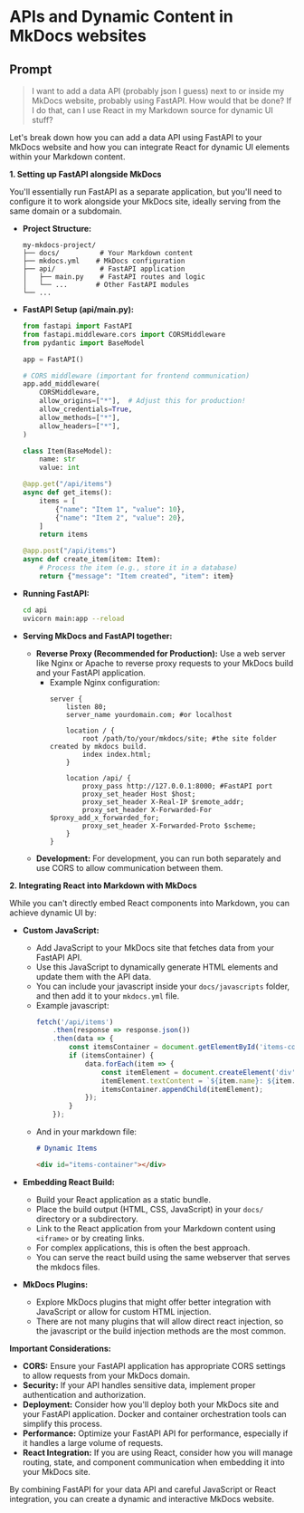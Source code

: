 # APIs and Dynamic Content in MkDocs websites

## Prompt

> I want to add a data API (probably json I guess) next to or inside my MkDocs website, probably using FastAPI. How would that be done? If I do that, can I use React in my Markdown source for dynamic UI stuff?

Let's break down how you can add a data API using FastAPI to your MkDocs website and how you can integrate React for dynamic UI elements within your Markdown content.

**1. Setting up FastAPI alongside MkDocs**

You'll essentially run FastAPI as a separate application, but you'll need to configure it to work alongside your MkDocs site, ideally serving from the same domain or a subdomain.

* **Project Structure:**
    ```
    my-mkdocs-project/
    ├── docs/          # Your Markdown content
    ├── mkdocs.yml    # MkDocs configuration
    ├── api/           # FastAPI application
    │   ├── main.py    # FastAPI routes and logic
    │   └── ...       # Other FastAPI modules
    └── ...
    ```

* **FastAPI Setup (api/main.py):**

    ```python
    from fastapi import FastAPI
    from fastapi.middleware.cors import CORSMiddleware
    from pydantic import BaseModel

    app = FastAPI()

    # CORS middleware (important for frontend communication)
    app.add_middleware(
        CORSMiddleware,
        allow_origins=["*"],  # Adjust this for production!
        allow_credentials=True,
        allow_methods=["*"],
        allow_headers=["*"],
    )

    class Item(BaseModel):
        name: str
        value: int

    @app.get("/api/items")
    async def get_items():
        items = [
            {"name": "Item 1", "value": 10},
            {"name": "Item 2", "value": 20},
        ]
        return items

    @app.post("/api/items")
    async def create_item(item: Item):
        # Process the item (e.g., store it in a database)
        return {"message": "Item created", "item": item}
    ```

* **Running FastAPI:**

    ```bash
    cd api
    uvicorn main:app --reload
    ```

* **Serving MkDocs and FastAPI together:**

    * **Reverse Proxy (Recommended for Production):** Use a web server like Nginx or Apache to reverse proxy requests to your MkDocs build and your FastAPI application.
        * Example Nginx configuration:
            ```nginx
            server {
                listen 80;
                server_name yourdomain.com; #or localhost

                location / {
                    root /path/to/your/mkdocs/site; #the site folder created by mkdocs build.
                    index index.html;
                }

                location /api/ {
                    proxy_pass http://127.0.0.1:8000; #FastAPI port
                    proxy_set_header Host $host;
                    proxy_set_header X-Real-IP $remote_addr;
                    proxy_set_header X-Forwarded-For $proxy_add_x_forwarded_for;
                    proxy_set_header X-Forwarded-Proto $scheme;
                }
            }
            ```
    * **Development:** For development, you can run both separately and use CORS to allow communication between them.

**2. Integrating React into Markdown with MkDocs**

While you can't directly embed React components into Markdown, you can achieve dynamic UI by:

* **Custom JavaScript:**
    * Add JavaScript to your MkDocs site that fetches data from your FastAPI API.
    * Use this JavaScript to dynamically generate HTML elements and update them with the API data.
    * You can include your javascript inside your `docs/javascripts` folder, and then add it to your `mkdocs.yml` file.
    * Example javascript:
        ```javascript
        fetch('/api/items')
            .then(response => response.json())
            .then(data => {
                const itemsContainer = document.getElementById('items-container');
                if (itemsContainer) {
                    data.forEach(item => {
                        const itemElement = document.createElement('div');
                        itemElement.textContent = `${item.name}: ${item.value}`;
                        itemsContainer.appendChild(itemElement);
                    });
                }
            });
        ```
    * And in your markdown file:
        ```markdown
        # Dynamic Items

        <div id="items-container"></div>
        ```

* **Embedding React Build:**
    * Build your React application as a static bundle.
    * Place the build output (HTML, CSS, JavaScript) in your `docs/` directory or a subdirectory.
    * Link to the React application from your Markdown content using `<iframe>` or by creating links.
    * For complex applications, this is often the best approach.
    * You can serve the react build using the same webserver that serves the mkdocs files.
* **MkDocs Plugins:**
    * Explore MkDocs plugins that might offer better integration with JavaScript or allow for custom HTML injection.
    * There are not many plugins that will allow direct react injection, so the javascript or the build injection methods are the most common.

**Important Considerations:**

* **CORS:** Ensure your FastAPI application has appropriate CORS settings to allow requests from your MkDocs domain.
* **Security:** If your API handles sensitive data, implement proper authentication and authorization.
* **Deployment:** Consider how you'll deploy both your MkDocs site and your FastAPI application. Docker and container orchestration tools can simplify this process.
* **Performance:** Optimize your FastAPI API for performance, especially if it handles a large volume of requests.
* **React Integration:** If you are using React, consider how you will manage routing, state, and component communication when embedding it into your MkDocs site.

By combining FastAPI for your data API and careful JavaScript or React integration, you can create a dynamic and interactive MkDocs website.

